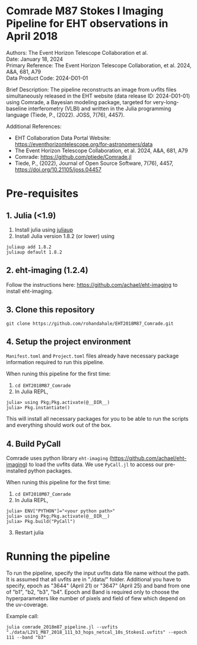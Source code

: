 # Comrade M87 Stokes I Imaging Pipeline for EHT observations in April 2018

Authors: The Event Horizon Telescope Collaboration et al. <br>
Date: January 18, 2024  <br>
Primary Reference: The Event Horizon Telescope Collaboration, et al. 2024, A&A, 681, A79  <br>
Data Product Code: 2024-D01-01  <br>

Brief Description:
The pipeline reconstructs an image from uvfits files simultaneously
released in the EHT website (data release ID: 2024-D01-01) using Comrade,
a Bayesian modeling package, targeted for very-long-baseline interferometry (VLBI) 
and written in the Julia programming language (Tiede, P., (2022). JOSS, 7(76), 4457).

Additional References:
 - EHT Collaboration Data Portal Website:
   https://eventhorizontelescope.org/for-astronomers/data
 - The Event Horizon Telescope Collaboration, et al. 2024, A&A, 681, A79
 - Comrade: https://github.com/ptiede/Comrade.jl 
 - Tiede, P., (2022), Journal of Open Source Software, 7(76), 4457, https://doi.org/10.21105/joss.04457

# Pre-requisites

## 1. Julia (<1.9)
1. Install julia using [juliaup](https://github.com/JuliaLang/juliaup)
2. Install Julia version 1.8.2 (or lower) using 
```
juliaup add 1.8.2
juliaup default 1.8.2
```

## 2. eht-imaging (1.2.4)
Follow the instructions here: https://github.com/achael/eht-imaging to install eht-imaging.

## 3. Clone this repository
```
git clone https://github.com/rohandahale/EHT2018M87_Comrade.git
```

## 4. Setup the project environment
`Manifest.toml` and `Project.toml` files already have necessary package information required to run this pipeline.

When runing this pipeline for the first time:
1. `cd EHT2018M87_Comrade`
2. In Julia REPL,
```
julia> using Pkg;Pkg.activate(@__DIR__)
julia> Pkg.instantiate()
``````


This will install all necessary packages for you to be able to run the scripts and
everything should work out of the box.


## 4. Build PyCall
Comrade uses python library `eht-imaging` (https://github.com/achael/eht-imaging) to
load the uvfits data. We use `PyCall.jl` to access our pre-installed python packages.

When runing this pipeline for the first time:
1. `cd EHT2018M87_Comrade`
2. In Julia REPL,
```
julia> ENV["PYTHON"]="<your python path>"
julia> using Pkg;Pkg.activate(@__DIR__)
julia> Pkg.build("PyCall")
```
3. Restart julia


# Running the pipeline
To run the pipeline, specify the input uvfits data file name without the path. 
It is assumed that all uvfits are in "./data/" folder. Additional you have to specify,
epoch as "3644" (April 21) or "3647" (April 25) and band from one of "b1", "b2, "b3", "b4".
Epoch and Band is required only to choose the hyperparameters like number of pixels and field
of fiew which depend on the uv-coverage.

Example call:

```
julia comrade_2018m87_pipeline.jl --uvfits "./data/L2V1_M87_2018_111_b3_hops_netcal_10s_StokesI.uvfits" --epoch 111 --band "b3"
```
